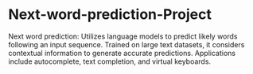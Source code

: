 # Next-word-prediction-Project
Next word prediction: Utilizes language models to predict likely words following an input sequence. Trained on large text datasets, it considers contextual information to generate accurate predictions. Applications include autocomplete, text completion, and virtual keyboards.
